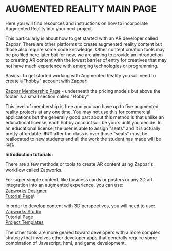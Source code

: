 # AUGMENTED REALITY MAIN PAGE

Here you will find resources and instructions on how to incorporate Augmented Reality into your next project. 

This particularly is about how to get started with an AR developer called Zappar. There are other platforms to create augmented reality content but those also require some code knowledge. Other content creation tools may be profiled here later but for now, we are aiming to provide an introduction to creating AR content with the lowest barrier of entry for creatives that may not have much experience with emerging technologies or programming.

Basics:
To get started working with Augmented Reality you will need to create a "hobby" account with Zappar:

[Zappar Membership Page](https://zap.works/pricing/) - underneath the pricing models but above the footer is a small section called "Hobby"

This level of membership is free and you can have up to five augmented reality projects at any one time. You may not use this for commercial applications but the generally good part about this method is that unlike an educational license, each hobby account will be yours until you decide. In an educational license, the user is able to assign "seats" and it is actually pretty affordable. **BUT** after the class is over those "seats" must be reallocated to new students and all the work the student has made will be lost. 

**Introduction tutorials:**

There are a few methods or tools to create AR content using Zappar's workflow called Zapworks. 

For super simple content, like business cards or posters or any 2D art integration into an augmented experience, you can use:\
[Zapworks Designer](https://docs.zap.works/designer/getting-started/)\
[Tutorial Page](https://docs.zap.works/designer/tutorials/)\

In order to develop content with 3D perspectives, you will need to use:\
[Zapworks Studio](https://docs.zap.works/studio/getting-started/)\
[Tutorial Page](https://docs.zap.works/studio/tutorials/)\
[Project Templates](https://docs.zap.works/studio/project-templates/)

The other tools are more geared toward developers with a more complex strategy that involves other developer apps that generally require some combination of Javascript, html, and game development.

